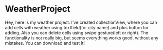 # WeatherProject
Hey, here is my weather project. I've created collectionView, where you can add cells with weather using textfield(for city name) and plus button for adding.
Also you can delete cells using swipe gesture(left or right). The functionality is not really big, but seems everything works good, without any mistakes. 
You can download and test it!
